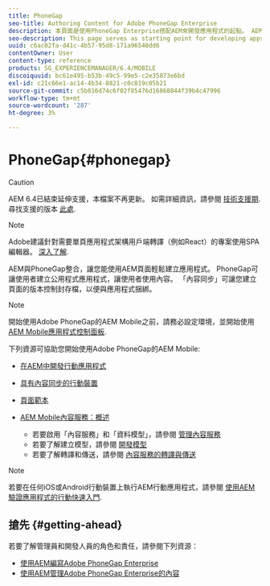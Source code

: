 ```yaml
---
title: PhoneGap
seo-title: Authoring Content for Adobe PhoneGap Enterprise
description: 本頁面是使用PhoneGap Enterprise搭配AEM來開發應用程式的起點。 AEM與PhoneGap整合，讓您能使用AEM頁面輕鬆建立應用程式。 PhoneGap可讓使用者建立公用程式應用程式，讓使用者使用內容。
seo-description: This page serves as starting point for developing apps using PhoneGap Enterprise with AEM. AEM integrates with PhoneGap so that you can easily create apps using AEM pages. PhoneGap allows the user to create utility apps that lets user to work with the content.
uuid: c6ac02fa-d41c-4b57-95d8-171a96540dd6
contentOwner: User
content-type: reference
products: SG_EXPERIENCEMANAGER/6.4/MOBILE
discoiquuid: bc61e495-b53b-49c5-99e5-c2e35873e6bd
exl-id: c21c66e1-ac14-4b34-8821-c0c819c05b21
source-git-commit: c5b816d74c6f02f85476d16868844f39b4c47996
workflow-type: tm+mt
source-wordcount: '287'
ht-degree: 3%

---
```


# PhoneGap{#phonegap}

>[!CAUTION]
>
>AEM 6.4已結束延伸支援，本檔案不再更新。 如需詳細資訊，請參閱 [技術支援期](https://helpx.adobe.com//tw/support/programs/eol-matrix.html). 尋找支援的版本 [此處](https://experienceleague.adobe.com/docs/).

>[!NOTE]
>
>Adobe建議針對需要單頁應用程式架構用戶端轉譯（例如React）的專案使用SPA編輯器。 [深入了解](/help/sites-developing/spa-overview.md).

AEM與PhoneGap整合，讓您能使用AEM頁面輕鬆建立應用程式。 PhoneGap可讓使用者建立公用程式應用程式，讓使用者使用內容。 「內容同步」可讓您建立頁面的版本控制封存檔，以便與應用程式捆綁。

>[!NOTE]
>
>開始使用Adobe PhoneGap的AEM Mobile之前，請務必設定環境，並開始使用 [AEM Mobile應用程式控制面板](/help/mobile/phonegap-authoring-apps.md).

下列資源可協助您開始使用Adobe PhoneGap的AEM Mobile:

* [在AEM中開發行動應用程式](/help/mobile/developing-mobile-applications.md)
* [具有內容同步的行動裝置](/help/mobile/phonegap-contentsync.md)
* [頁面範本](/help/mobile/phonegap-apps-arch-page-templates.md)

* [AEM Mobile內容服務：概述](/help/mobile/develop-content-as-a-service.md)

   * 若要啟用「內容服務」和「資料模型」，請參閱 [管理內容服務](/help/mobile/developing-content-services.md)
   * 若要了解建立模型，請參閱 [開發模型](/help/mobile/administer-mobile-apps.md)
   * 若要了解轉譯和傳送，請參閱 [內容服務的轉譯與傳送](/help/mobile/rendering-and-delivery.md)

>[!NOTE]
>
>若要在任何iOS或Android行動裝置上執行AEM行動應用程式，請參閱 [使用AEM驗證應用程式的行動快速入門](/help/mobile/phonegap-mobile-quickstart.md).

## 搶先 {#getting-ahead}

若要了解管理員和開發人員的角色和責任，請參閱下列資源：

* [使用AEM編寫Adobe PhoneGap Enterprise](/help/mobile/phonegap.md)
* [使用AEM管理Adobe PhoneGap Enterprise的內容](/help/mobile/administer-phonegap.md)
